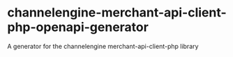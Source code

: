 # channelengine-merchant-api-client-php-openapi-generator
A generator for the channelengine merchant-api-client-php library
